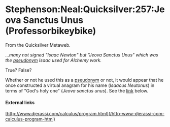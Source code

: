 
# Stephenson:Neal:Quicksilver:257:Jeova Sanctus Unus (Professorbikeybike)

From the Quicksilver Metaweb.

*...many not signed "Isaac Newton" but "Jeova Sanctus Unus" which was the [pseudonym](/pseudonym) Isaac used for Alchemy work.*

True? False?

Whether or not he used this as a [pseudonym](/pseudonym) or not, it would appear that he once constructed a virtual anagram for his name (*Isaacus Neutonus*) in terms of "God's holy one" (*Jeova sanctus unus*). See the [link](/http-www-djerassi-com-calculus-program-html) below.

#### External links


[http://www.djerassi.com/calculus/program.html](/http-www-djerassi-com-calculus-program-html)
